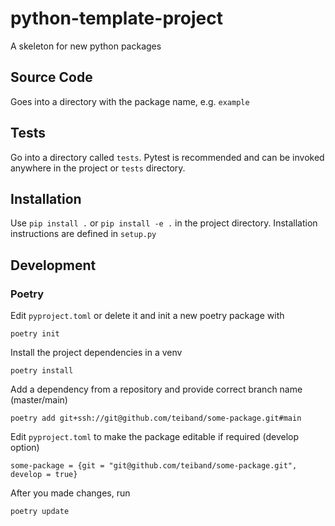 # python-template-project
A skeleton for new python packages

## Source Code
Goes into a directory with the package name, e.g. `example`

## Tests
Go into a directory called `tests`.
Pytest is recommended and can be invoked anywhere in the project or `tests` directory.

## Installation
Use `pip install .` or `pip install -e .` in the project directory.
Installation instructions are defined in `setup.py`

## Development
### Poetry
Edit `pyproject.toml` or delete it and init a new poetry package with
```
poetry init
```

Install the project dependencies in a venv
```
poetry install
```

Add a dependency from a repository and provide correct branch name (master/main)
```
poetry add git+ssh://git@github.com/teiband/some-package.git#main
```
Edit `pyproject.toml` to make the package editable if required (develop option)
```
some-package = {git = "git@github.com/teiband/some-package.git", develop = true}
```

After you made changes, run

```
poetry update
```

